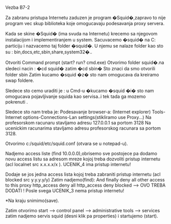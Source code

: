 Vezba B7-2

Za zabranu pristupa Internetu zaduzen je program �Squid�,zapravo to nije program vec skup biblioteka koje omogucavaju podesavanja proxy servera.

Kada se skine �Squid� (ima svuda na Internetu) krecemo sa njegovom instalacijom i implementiranjem u system.
Sacuvacemo �squid� na C: particiju i nazvacemo taj folder �squid�.
U njemu se nalaze folder kao sto su : bin,docs,etc,sbin,share,system32�..

Otvoriti Command prompt (start? run? cmd.exe)
Otvorimo folder squid�.na sledeci nacin :
�cd  squid� zatim �cd sbin� 
Sto znaci da smo otvorili folder sbin
Zatim kucamo �squid �z� sto nam omogucava da kreiramo swap foldere.


Sledece sto cemo uraditi je : u Cmd-u �kucamo �squid �i� sto nam omogucava pojavljivanje squida kao servisa..i tek tada ga mozemo pokrenuti .



Sledece sto nam treba je:
Podesavanje browser-a: (Internet explorer)
Tools-Internet options-Connections-Lan settings(stikliramo use Proxy...)
Na profesorskom racunaru stavljamo adresu 127.0.0.1 sa portom 3128 
Na ucenickim racunarima stavljamo adresu profesorskog racunara sa portom 3128.




Otvorimo c:/squid/etc/squid.conf (otvara se u notepad-u).



Nadjemo access liste (find 10.0.0.0),obrisemo sve postojece pa dodamo novu access
listu sa adresom mreze kojoj treba dozvoliti pristup
internetu (acl localnet src x.x.x.x/x ).  UCENIK_4 ima pristup internetu!

Dodaje se jos jedna access lista kojoj treba zabraniti pristup internetu
(acl blocked src y.y.y.y/y) 
Zatim nadjemo(find): 
And finally deny all other access to this proxy
http_access deny all
http_access deny blocked --> OVO TREBA DODATI !
Posle svega UCENIK_3  nema pristup internetu!

*Na kraju snimimo(save).

Zatim otvorimo start --> control panel --> administrative tools --> services 
 zatim nadjemo servis squid (desni klik pa properties) i startujemo (start).




